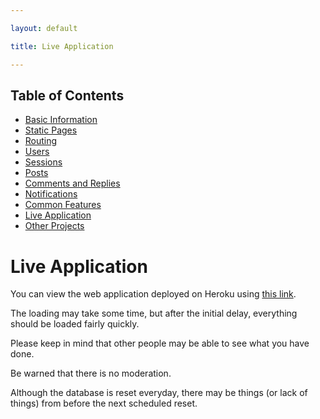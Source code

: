 ```yaml
---

layout: default

title: Live Application

---
```


## Table of Contents
- [Basic Information](./)
- [Static Pages](./static-pages)
- [Routing](./routing)
- [Users](./users)
- [Sessions](./sessions)
- [Posts](./posts)
- [Comments and Replies](./comments-replies)
- [Notifications](./notifications)
- [Common Features](./common-features)
- [Live Application](./live)
- [Other Projects](https://schwarzer-vulpecula.github.io)

# Live Application

You can view the web application deployed on Heroku using [this link](https://limitless-falls-72929.herokuapp.com/).

The loading may take some time, but after the initial delay, everything should be loaded fairly quickly.

Please keep in mind that other people may be able to see what you have done.

Be warned that there is no moderation.

Although the database is reset everyday, there may be things (or lack of things) from before the next scheduled reset.
